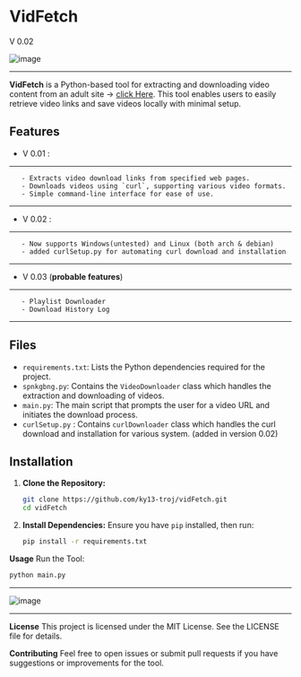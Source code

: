 # VidFetch
V 0.02

![image](https://github.com/user-attachments/assets/f948b72d-da6c-494e-b0a3-522d6cc36de8)


___
**VidFetch** is a Python-based tool for extracting and downloading video content from an adult site -> [click Here](https://spankbang.com). This tool enables users to easily retrieve video links and save videos locally with minimal setup.

## Features

- V 0.01 :
___
       - Extracts video download links from specified web pages.
       - Downloads videos using `curl`, supporting various video formats.
       - Simple command-line interface for ease of use.
___
- V 0.02 :
___
       - Now supports Windows(untested) and Linux (both arch & debian)
       - added curlSetup.py for automating curl download and installation
___
- V 0.03 (**probable features**)
___
       - Playlist Downloader
       - Download History Log
___
  
## Files

- `requirements.txt`: Lists the Python dependencies required for the project.
- `spnkgbng.py`: Contains the `VideoDownloader` class which handles the extraction and downloading of videos.
- `main.py`: The main script that prompts the user for a video URL and initiates the download process.
- `curlSetup.py` : Contains `curlDownloader` class which handles the curl download and installation for various system. (added in version 0.02)

## Installation

1. **Clone the Repository:**
   ```bash
   git clone https://github.com/ky13-troj/vidFetch.git
   cd vidFetch
   ```
2. **Install Dependencies:**
Ensure you have `pip` installed, then run:
   ```bash
   pip install -r requirements.txt
   ```
**Usage**
Run the Tool:
   ```bash
   python main.py
   ```
___

![image](https://github.com/user-attachments/assets/afa6aaa3-4d8a-4fd1-a0d4-8c52f2c9a149)

___

**License**
This project is licensed under the MIT License. See the LICENSE file for details.

**Contributing**
Feel free to open issues or submit pull requests if you have suggestions or improvements for the tool.
